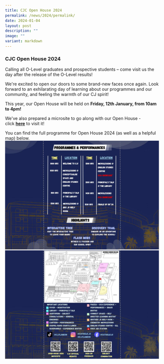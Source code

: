 ```yaml
---
title: CJC Open House 2024
permalink: /news/2024/permalink/
date: 2024-01-04
layout: post
description: ""
image: ""
variant: markdown
---
```

### **CJC Open House 2024**
Calling all O-Level graduates and prospective students – come visit us the day after the release of the O-Level results!

We're excited to open our doors to some brand-new faces once again. Look forward to an exhilarating day of learning about our programmes and our community, and feeling the warmth of our CJ spirit!



This year, our Open House will be held on&nbsp;**Friday, 12th January, from 10am to 4pm!**

We've also prepared a microsite to go along with our Open House - click&nbsp;[**here**](https://cjcopenhouse.moe.edu.sg/)&nbsp;to visit it!

You can find the full programme for Open House 2024 (as well as a helpful map) below.
![](/images/WhatsApp_Image_2024_01_04_at_3_27_51_PM.jpeg)
![](/images/WhatsApp_Image_2024_01_04_at_3_28_00_PM.jpeg)